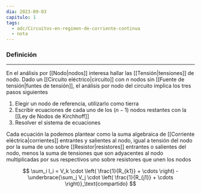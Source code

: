```yaml
---
dia: 2023-09-03
capitulo: 1
tags:
  - adc/Circuitos-en-regimen-de-corriente-continua
  - nota
---
```

### Definición
---
En el análisis por [[Nodo|nodos]] interesa hallar las [[Tensión|tensiones]] de nodo. Dado un [[Circuito eléctrico|circuito]] con $n$ nodos sin [[Fuente de tensión|funtes de tensión]], el análisis por nodo del circuito implica los tres pasos siguientes

1. Elegir un nodo de referencia, utilizarlo como tierra
2. Escribir ecuaciones de cada uno de los $(n-1)$ nodos restantes con la [[Ley de Nodos de Kirchhoff]]
3. Resolver el sistema de ecuaciones

Cada ecuación la podemos plantear como la suma algebraica de [[Corriente eléctrica|corrientes]] entrantes y salientes al nodo, igual a tensión del nodo por la suma de uno sobre [[Resistor|resistores]] entrantes o salientes del nodo, menos la suma de tensiones que son adyacentes al nodo multiplicadas por sus respectivos uno sobre resistores que unen los nodos

$$ \sum_i I_i = V_k \cdot \left( \frac{1}{R_{k1}} + \cdots \right) - \underbrace{\sum_j V_j \cdot \left( \frac{1}{R_{j1}} + \cdots \right)}_\text{compartido} $$
